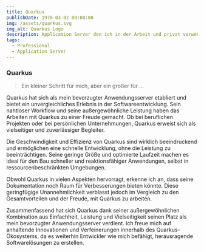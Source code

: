 ```yaml
---
title: Quarkus
publishDate: 1970-03-02 00:00:00
img: /assets/quarkus.svg
img_alt: Quarkus Logo
description: Application Server den ich in der Arbeit und privat verwende
tags:
  - Professional
  - Application Server
---
```


### Quarkus

> Ein kleiner Schritt für mich, aber ein großer für ...

Quarkus hat sich als mein bevorzugter Anwendungsserver etabliert und bietet ein unvergleichliches Erlebnis in der Softwareentwicklung. Sein nahtloser Workflow und seine außergewöhnliche Leistung haben das Arbeiten mit Quarkus zu einer Freude gemacht. Ob bei beruflichen Projekten oder bei persönlichen Unternehmungen, Quarkus erweist sich als vielseitiger und zuverlässiger Begleiter.

Die Geschwindigkeit und Effizienz von Quarkus sind wirklich beeindruckend und ermöglichen eine schnelle Entwicklung, ohne die Leistung zu beeinträchtigen. Seine geringe Größe und optimierte Laufzeit machen es ideal für den Bau schneller und reaktionsfähiger Anwendungen, selbst in ressourcenbeschränkten Umgebungen.

Obwohl Quarkus in vielen Aspekten hervorragt, erkenne ich an, dass seine Dokumentation noch Raum für Verbesserungen bieten könnte. Diese geringfügige Unannehmlichkeit verblasst jedoch im Vergleich zu den Gesamtvorteilen und der Freude, mit Quarkus zu arbeiten.

Zusammenfassend hat sich Quarkus dank seiner außergewöhnlichen Kombination aus Einfachheit, Leistung und Vielseitigkeit seinen Platz als mein bevorzugter Anwendungsserver verdient. Ich freue mich auf anhaltende Innovationen und Verfeinerungen innerhalb des Quarkus-Ökosystems, da es weiterhin Entwickler wie mich befähigt, herausragende Softwarelösungen zu erstellen.
